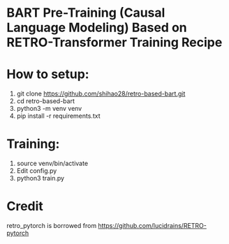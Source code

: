# BART Pre-Training (Causal Language Modeling) Based on RETRO-Transformer Training Recipe

# How to setup:
1. git clone https://github.com/shihao28/retro-based-bart.git
2. cd retro-based-bart
3. python3 -m venv venv
4. pip install -r requirements.txt

# Training:
1. source venv/bin/activate
2. Edit config.py
3. python3 train.py

# Credit
retro_pytorch is borrowed from https://github.com/lucidrains/RETRO-pytorch
